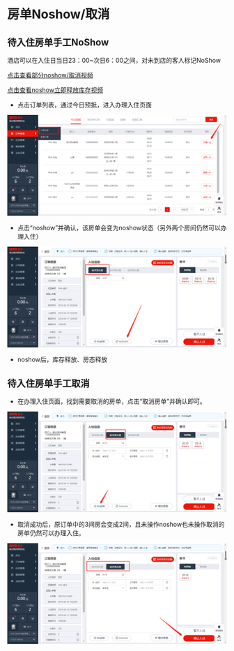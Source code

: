 # 房单Noshow/取消

## 待入住房单手工NoShow   

酒店可以在入住日当日23：00~次日6：00之间，对未到店的客人标记NoShow

 [点击查看部分noshow/取消视频](http://crs-pms-vidio.oss-cn-beijing.aliyuncs.com/%E5%A4%9C%E5%AE%A1-%E9%83%A8%E5%88%86%E5%8F%96%E6%B6%88%26%E9%83%A8%E5%88%86noshow.mp4)

[点击查看noshow立即释放库存视频](http://crs-pms-vidio.oss-cn-beijing.aliyuncs.com/%E5%A4%9C%E5%AE%A1-noshow%E7%AB%8B%E5%8D%B3%E9%87%8A%E6%94%BE%E5%BA%93%E5%AD%98.mp4)

* 点击订单列表，通过今日预抵，进入办理入住页面

![](../../../.gitbook/assets/image%20%28286%29.png)

* 点击“noshow”并确认，该房单会变为noshow状态（另外两个房间仍然可以办理入住）

![](../../../.gitbook/assets/image%20%2873%29.png)

* noshow后，库存释放、房态释放

## 待入住房单手工取消

* 在办理入住页面，找到需要取消的房单，点击“取消房单”并确认即可。

![](../../../.gitbook/assets/image%20%28707%29.png)

* 取消成功后，原订单中的3间房会变成2间，且未操作noshow也未操作取消的房单仍然可以办理入住。

![](../../../.gitbook/assets/image%20%28106%29.png)



#### 

